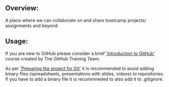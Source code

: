 ## Overview:

A place where we can collaborate on and share bootcamp projects/ assignments and beyond.

## Usage:

If you are new to GitHub please consider a brief ['Introduction to GitHub'](https://lab.github.com/) course created by The GitHub Training Team.

As per ['Preparing the project for Git'](https://github.com/adobiss/github-upload/issues/2) it is recommended to avoid adding binary files (spreadsheets, presentations with slides, videos) to repositories. If you have to add a binary file it is recommneded to also add it to .gitignore.
